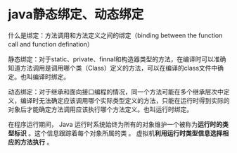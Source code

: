 # java静态绑定、动态绑定

什么是绑定：方法调用和方法定义之间的绑定（binding between the function call and function defination）

静态绑定：对于static、private、finnal和构造器类型的方法，在编译时可以准确知道方法调用是调用哪个类（Class）定义的方法，可以在编译的class文件中确定。也叫编译时绑定。

动态绑定：对于继承和面向接口编程的情况，同一个方法可能在多个继承层次中定义，编译时无法确定应该调用哪个实际类型定义的方法，只能在运行时得到实际的对象后才能确定方法调用应该执行哪个方法定义。也叫运行时绑定。

在程序运行期间， Java 运行时系统始终为所有的对象维护一个被称为**运行时的类型标识** 。这个信息跟踪着每个对象所属的类 。 虚拟机**利用运行时类型信息选择相应的方法执行** 。

